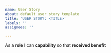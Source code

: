 ```yaml
---
name: User Story
about: default user story template
title: 'USER STORY: <TITLE>'
labels: ''
assignees: ''

---
```


As a **role** I can **capability** so that **received benefit**

